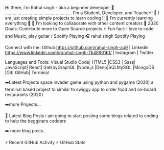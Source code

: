 
Hi there, I'm Rahul singh - aka a beginner developer 👋
......................................................
I'm a Student, Developer, and Teacher!!
🔭 I am just creating simple projects to learn coding !!
🌱 I’m currently learning everything 🤣
👯 I’m looking to collaborate with other content creators
🥅 2020 Goals: Contribute more to Open Source projects
⚡ Fun fact: I love to code and Music, play guitar /
Spotify Playing 🎧
rahul singh Spotify Playing

Connect with me:
Github https://github.com/rahul-singh-au9   | Linkedin https://www.linkedin.com/in/rahul-singh-7b48901b1/ | Instagram | Twitter


Languages and Tools:
Visual Studio Code| HTML5 |CSS3 | Sass| JavaScript| React| GatsbyGraphQL |Node.js |Deno|SQLMySQL |MongoDB |Git| GitHub| Terminal



➡️Latest Projects
space invader game using python and pygame (2020)
a terminal based project to similar to swiggy app to order food and on-board restaurants (2020)

➡️more Projects...

📕 Latest Blog Posts
i am going to start posting some blogs related to coding to help the begginers codders

➡️ more blog posts...


⚡ Recent GitHub Activity
⚡ GitHub Stats
